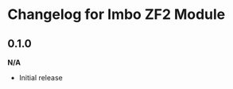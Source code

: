 Changelog for Imbo ZF2 Module
=============================

0.1.0
-----
__N/A__

* Initial release
